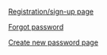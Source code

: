 [Registration/sign-up page](https://github.com/zuri-training/EXCEL_COMP-Team_101/issues/24)


[Forgot password](https://github.com/zuri-training/EXCEL_COMP-Team_101/issues/30)


[Create new password page](https://github.com/zuri-training/EXCEL_COMP-Team_101/issues/31)


